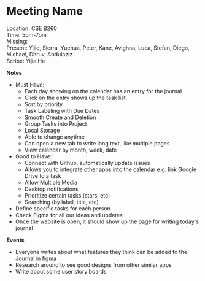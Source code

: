 # Meeting Name
Location: CSE B260 \
Time: 5pm-7pm \
Missing: \
Present:  Yijie, Sierra, Yuehua, Peter, Kane, Avighna, Luca, Stefan, Diego, Michael, Dhruv, Abdulaziz\
Scribe: Yijie He

**Notes** <!---Things to keep in mind for the future, such as due dates-->
- Must Have:
    - Each day showing on the calendar has an entry for the journal
    - Click on the entry shows up the task list
    - Sort by priority
    - Task Labeling with Due Dates
    - Smooth Create and Deletion
    - Group Tasks into Project
    - Local Storage
    - Able to change anytime
    - Can open a new tab to write long text, like multiple pages
    - View calendar by month, week, date
- Good to Have:
    - Connect with Github, automatically update issues
    - Allows you to integrate other apps into the calendar e.g. link Google Drive to a task
    - Allow Multiple Media
    - Desktop notifications
    - Prioritize certain tasks (stars, etc)
    - Searching (by label, title, etc)
- Define specific tasks for each person
- Check Figma for all our ideas and updates
- Once the website is open, it should show up the page for writing today's journal

**Events** <!---Important things that happened or were decided-->
- Everyone writes about what features they think can be added to the Journal in figma
- Research around to see good designs from other similar apps
- Write about some user story boards


